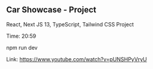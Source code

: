 ## Car Showcase - Project

React, Next JS 13, TypeScript, Tailwind CSS Project

Time: 20:59

npm run dev

Link: https://www.youtube.com/watch?v=pUNSHPyVryU
